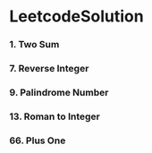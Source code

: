 # LeetcodeSolution

### 1. Two Sum
### 7. Reverse Integer  
### 9. Palindrome Number 
### 13. Roman to Integer 
### 66. Plus One
